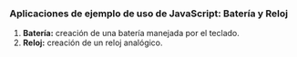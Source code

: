 ### Aplicaciones de ejemplo de uso de JavaScript: Batería y Reloj
1. **Batería:** creación de una batería manejada por el teclado.
2. **Reloj:** creación de un reloj analógico.